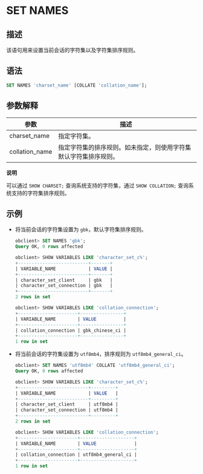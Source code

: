 SET NAMES 
==============================



描述 
-----------

该语句用来设置当前会话的字符集以及字符集排序规则。

语法 
-----------

```sql
SET NAMES 'charset_name' [COLLATE 'collation_name'];
```



参数解释 
-------------



|       参数       |                描述                |
|----------------|----------------------------------|
| charset_name   | 指定字符集。                           |
| collation_name | 指定字符集的排序规则。如未指定，则使用字符集默认字符集排序规则。 |


**说明**



可以通过 `SHOW CHARSET;` 查询系统支持的字符集，通过 `SHOW COLLATION;` 查询系统支持的字符集排序规则。

示例 
-----------

* 将当前会话的字符集设置为 `gbk`，默认字符集排序规则。

  ```sql
  obclient> SET NAMES 'gbk';
  Query OK, 0 rows affected
  
  obclient> SHOW VARIABLES LIKE 'character_set_c%';
  +--------------------------+-------+
  | VARIABLE_NAME            | VALUE |
  +--------------------------+-------+
  | character_set_client     | gbk   |
  | character_set_connection | gbk   |
  +--------------------------+-------+
  2 rows in set
  
  obclient> SHOW VARIABLES LIKE 'collation_connection';
  +----------------------+----------------+
  | VARIABLE_NAME        | VALUE          |
  +----------------------+----------------+
  | collation_connection | gbk_chinese_ci |
  +----------------------+----------------+
  1 row in set
  ```

  

* 将当前会话的字符集设置为 `utf8mb4`，排序规则为 `utf8mb4_general_ci`。

  ```sql
  obclient> SET NAMES 'utf8mb4' COLLATE 'utf8mb4_general_ci';
  Query OK, 0 rows affected
  
  obclient> SHOW VARIABLES LIKE 'character_set_c%';
  +--------------------------+---------+
  | VARIABLE_NAME            | VALUE   |
  +--------------------------+---------+
  | character_set_client     | utf8mb4 |
  | character_set_connection | utf8mb4 |
  +--------------------------+---------+
  2 rows in set
  
  obclient> SHOW VARIABLES LIKE 'collation_connection';
  +----------------------+--------------------+
  | VARIABLE_NAME        | VALUE              |
  +----------------------+--------------------+
  | collation_connection | utf8mb4_general_ci |
  +----------------------+--------------------+
  1 row in set
  ```

  



